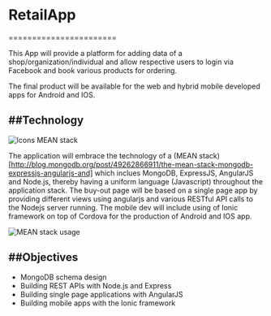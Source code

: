 # RetailApp
=======================

This App will provide a platform for adding data of a shop/organization/individual and allow respective users to login via Facebook and book various products for ordering.

The final product will be available for the web and hybrid mobile developed apps for Android and IOS.

##Technology
------------

![Icons MEAN stack](https://i.ytimg.com/vi/Jh0er2pRcq8/maxresdefault.jpg "MEAN stack")

The application will embrace the technology of a (MEAN stack)[http://blog.mongodb.org/post/49262866911/the-mean-stack-mongodb-expressjs-angularjs-and] which inclues MongoDB, ExpressJS, AngularJS and Node.js, thereby having a uniform language (Javascript) throughout the application stack. The buy-out page will be based on a single page app by providing different views using angularjs and various RESTful API calls to the Nodejs server running. The mobile dev will include using of Ionic framework on top of Cordova for the production of Android and IOS app.

![MEAN stack usage](http://www.bacancytechnology.com/wp-content/uploads/2015/03/NSD_Node.png "Source:bacancytechnology")

##Objectives
------------

* MongoDB schema design
* Building REST APIs with Node.js and Express
* Building single page applications with AngularJS
* Building mobile apps with the Ionic framework

